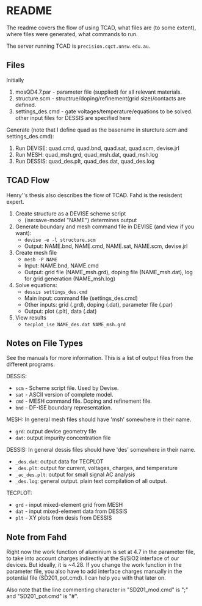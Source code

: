 README
============

The readme covers the flow of using TCAD, what files are (to some extent), where
files were generated, what commands to run.

The server running TCAD is `precision.cqct.unsw.edu.au`.

Files
------------

Initially

1. mosQD4.7.par - parameter file (supplied) for all relevant materials.
2. structure.scm - structrue/doping/refinement(grid size)/contacts are defined.
3. settings_des.cmd - gate voltages/temperature/equations to be solved. other
   input files for DESSIS are specified here

Generate (note that I define quad as the basename in sturcture.scm and
settings_des.cmd):

1. Run DEVISE: quad.cmd, quad.bnd, quad.sat, quad.scm, devise.jrl
2. Run MESH: quad_msh.grd, quad_msh.dat, quad_msh.log
3. Run DESSIS: quad_des.plt, quad_des.dat, quad_des.log

TCAD Flow
--------------
Henry''s thesis also describes the flow of TCAD. Fahd is the resisdent expert.

1. Create structure as a DEVISE scheme script
    * (ise:save-model "NAME") determines output
2. Generate boundary and mesh command file in DEVISE (and view if you want):
    * `devise -e -l structure.scm`
    * Output: NAME.bnd, NAME.cmd, NAME.sat, NAME.scm, devise.jrl
3. Create mesh file
    * `mesh -P NAME`
    * Input: NAME.bnd, NAME.cmd
    * Output: grid file (NAME_msh.grd), doping file (NAME_msh.dat), log for grid
      generation (NAME_msh.log)
4. Solve equations:
    * `dessis settings_des.cmd`
    * Main input: command file (settings_des.cmd)
    * Other inputs: grid (.grd), doping (.dat), parameter file (.par)
    * Output: plot (.plt), data (.dat)
5. View results
    * `tecplot_ise NAME_des.dat NAME_msh.grd`

Notes on File Types
-------------------

See the manuals for more information. This is a list of output files from the
different programs.

DESSIS:

* `scm` - Scheme script file. Used by Devise.
* `sat` - ASCII version of complete model.
* `cmd` - MESH command file. Doping and refinement file.
* `bnd` - DF-ISE boundary representation.

MESH:
In general mesh files should have 'msh' somewhere in their name.

* `grd`: output device geometry file
* `dat`: output impurity concentration file

DESSIS:
In general dessis files should have 'des' somewhere in their name.

* `_des.dat`: output data for TECPLOT
* `_des.plt`: output for current, voltages, charges, and temperature
* `_ac_des.plt`: output for small signal AC analysis
* `_des.log`: general output. plain text compilation of all output.

TECPLOT:

* `grd` - input mixed-element grid from MESH
* `dat` - input mixed-element data from DESSIS
* `plt` - XY plots from desis from DESSIS

Note from Fahd
----------------------
Right now the work function of aluminium is set at 4.7 in the parameter file, to
take into account charges indirectly at the Si/SiO2 interface of our devices.
But ideally, it is ~4.28. If you change the work function in the parameter file,
you also have to add interface charges manually in the potential file
(SD201_pot.cmd). I can help you with that later on.

Also note that the line commenting character in "SD201_mod.cmd" is ";" and
"SD201_pot.cmd" is "#".
